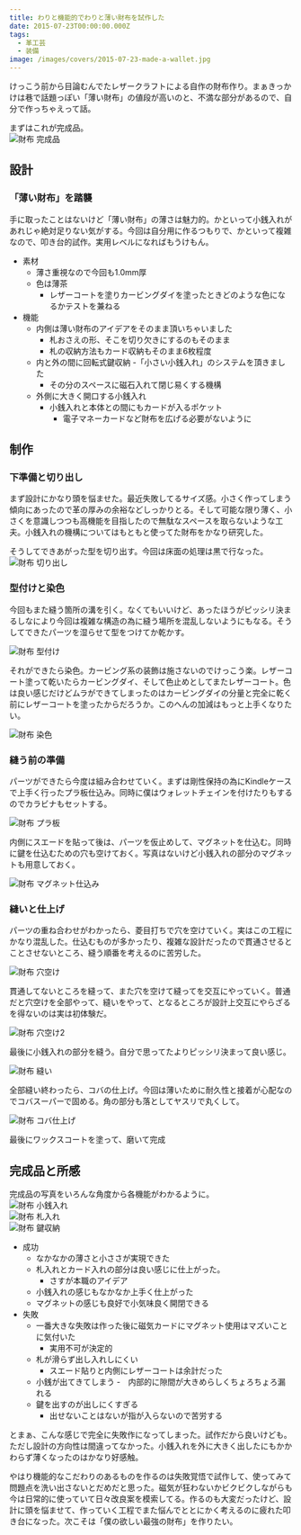 ```yaml
---
title: わりと機能的でわりと薄い財布を試作した
date: 2015-07-23T00:00:00.000Z
tags:
  - 革工芸
  - 装備
image: /images/covers/2015-07-23-made-a-wallet.jpg
---
```

けっこう前から目論むんでたレザークラフトによる自作の財布作り。まぁきっかけは巷で話題っぽい「薄い財布」の値段が高いのと、不満な部分があるので、自分で作っちゃえって話。

まずはこれが完成品。  
![財布 完成品](https://lh3.googleusercontent.com/YM7rKKXBcXgPuBxysWELXvxl3IWCkvz48eiRidO54IA "財布 完成品")

## 設計
### 「薄い財布」を踏襲
手に取ったことはないけど「薄い財布」の薄さは魅力的。かといって小銭入れがあれじゃ絶対足りない気がする。今回は自分用に作るつもりで、かといって複雑なので、叩き台的試作。実用レベルになればもうけもん。

- 素材
	- 薄さ重視なので今回も1.0mm厚
	- 色は薄茶
		- レザーコートを塗りカービングダイを塗ったときどのような色になるかテストを兼ねる
- 機能
	- 内側は薄い財布のアイデアをそのまま頂いちゃいました
		- 札おさえの形、そこを切り欠きにするのもそのまま
		- 札の収納方法もカード収納もそのまま6枚程度
	- 内と外の間に回転式鍵収納
		-「小さい小銭入れ」のシステムを頂きました
		- その分のスペースに磁石入れて閉じ易くする機構
	- 外側に大きく開口する小銭入れ
		- 小銭入れと本体との間にもカードが入るポケット
			- 電子マネーカードなど財布を広げる必要がないように

## 制作
### 下準備と切り出し
まず設計にかなり頭を悩ませた。最近失敗してるサイズ感。小さく作ってしまう傾向にあったので革の厚みの余裕などしっかりとる。そして可能な限り薄く、小さくを意識しつつも高機能を目指したので無駄なスペースを取らないような工夫。小銭入れの機構についてはもともと使ってた財布をかなり研究した。

そうしてできあがった型を切り出す。今回は床面の処理は黒で行なった。
![財布 切り出し](https://lh3.googleusercontent.com/AM9taBAxk51YHbu7DwA7gF4Ym2ZcTtJH8sQreXQAC5o "財布 切り出し")

### 型付けと染色
今回もまた縫う箇所の溝を引く。なくてもいいけど、あったほうがピッシリ決まるしなにより今回は複雑な構造の為に縫う場所を混乱しないようにもなる。そうしてできたパーツを湿らせて型をつけてか乾かす。

![財布 型付け](https://lh3.googleusercontent.com/TQgjWMJEoowarDPeArPMfvFZQpCyKeT8kPYr15UiJo4 "財布 型付け")

それができたら染色。カービング系の装飾は施さないのでけっこう楽。レザーコート塗って乾いたらカービングダイ、そして色止めとしてまたレザーコート。色は良い感じだけどムラができてしまったのはカービングダイの分量と完全に乾く前にレザーコートを塗ったからだろうか。このへんの加減はもっと上手くなりたい。

![財布 染色](https://lh3.googleusercontent.com/6Wcdtmw3Mxv4311YfxKHUaDwbUOc_c66yusOw0_3XOo "財布 染色")

### 縫う前の準備
パーツができたら今度は組み合わせていく。まずは剛性保持の為にKindleケースで上手く行ったプラ板仕込み。同時に僕はウォレットチェインを付けたりもするのでカラビナもセットする。

![財布 プラ板](https://lh3.googleusercontent.com/vwrwh473joxiTyyiMUiZtALVNHQNAiuOps3YgEVnh9I "財布 プラ板")

内側にスエードを貼って後は、パーツを仮止めして、マグネットを仕込む。同時に鍵を仕込むための穴も空けておく。写真はないけど小銭入れの部分のマグネットも用意しておく。

![財布 マグネット仕込み](https://lh3.googleusercontent.com/mzVL_lDSpInFbbVfwwiGkoAFV2aBuS5ANIxVt0mWxZ8 "財布 マグネット仕込み")

### 縫いと仕上げ
パーツの重ね合わせがわかったら、菱目打ちで穴を空けていく。実はこの工程にかなり混乱した。仕込むものが多かったり、複雑な設計だったので貫通させるとことさせないところ、縫う順番を考えるのに苦労した。

![財布 穴空け](https://lh3.googleusercontent.com/DObn295yrIwUlD7NDU0t1ikAMXXZMRnqhB3jL90dSX0 "財布 穴空け")

貫通してないところを縫って、また穴を空けて縫ってを交互にやっていく。普通だと穴空けを全部やって、縫いをやって、となるところが設計上交互にやらざるを得ないのは実は初体験だ。

![財布 穴空け2](https://lh3.googleusercontent.com/1kk2vy9ww6K6Y0Omh2166BVB_lS3Fv3C8PGF_9cDppQ "財布 穴空け2")

最後に小銭入れの部分を縫う。自分で思ってたよりピッシリ決まって良い感じ。

![財布 縫い](https://lh3.googleusercontent.com/lKD-0Hzbgxuh9IKLf5T3xKhl4tUHMw08oFN9fP6g_wQ "財布 縫い")

全部縫い終わったら、コバの仕上げ。今回は薄いために耐久性と接着が心配なのでコバスーパーで固める。角の部分も落としてヤスリで丸くして。

![財布 コバ仕上げ](https://lh3.googleusercontent.com/d-sxP0KCP4Qi7anJNnlzFVwLiZycLSlPzXfoJb_Fpao "財布 コバ仕上げ")

最後にワックスコートを塗って、磨いて完成
## 完成品と所感
完成品の写真をいろんな角度から各機能がわかるように。  
![財布 小銭入れ](https://lh3.googleusercontent.com/NUpq3t2QLy4DhWu4LBqh_SFof3ogUXOV3_fF7Nl6GKU "財布 小銭入れ")  
![財布 札入れ](https://lh3.googleusercontent.com/7bBnpaxJrS_gIBQ8bhU4gNd3wSep0E4G2okd5bpne-o "財布 札入れ")  
![財布 鍵収納](https://lh3.googleusercontent.com/YrC3nF1HQlyH49hl0LRepKLL0qdxZfYG4U2L3a7yWaw "財布 鍵収納")

- 成功
	- なかなかの薄さと小ささが実現できた
	- 札入れとカード入れの部分は良い感じに仕上がった。
		- さすが本職のアイデア
	- 小銭入れの感じもなかなか上手く仕上がった
	- マグネットの感じも良好で小気味良く開閉できる
- 失敗
	- 一番大きな失敗は作った後に磁気カードにマグネット使用はマズいことに気付いた
		- 実用不可が決定的
	- 札が滑らず出し入れしにくい
		- スエード貼りと内側にレザーコートは余計だった
	- 小銭が出てきてしまう
		-　内部的に隙間が大きめらしくちょろちょろ漏れる
	- 鍵を出すのが出しにくすぎる
		-  出せないことはないが指が入らないので苦労する

とまぁ、こんな感じで完全に失敗作になってしまった。試作だから良いけども。ただし設計の方向性は間違ってなかった。小銭入れを外に大きく出したにもかかわらず薄くなったのはかなり好感触。

やはり機能的なこだわりのあるものを作るのは失敗覚悟で試作して、使ってみて問題点を洗い出さないとだめだと思った。磁気が狂わないかビクビクしながらも今は日常的に使っていて日々改良案を模索してる。作るのも大変だったけど、設計に頭を悩ませて、作っていく工程でまた悩んでととにかく考えるのに疲れた叩き台になった。次こそは「僕の欲しい最強の財布」を作りたい。

